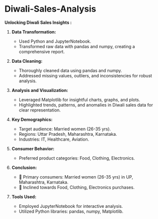 # Diwali-Sales-Analysis
**Unlocking Diwali Sales Insights :**

1. **Data Transformation:**
   - Used Python and JupyterNotebook.
   - Transformed raw data with pandas and numpy, creating a comprehensive report.

2. **Data Cleaning:**
   - Thoroughly cleaned data using pandas and numpy.
   - Addressed missing values, outliers, and inconsistencies for robust analysis.

3. **Analysis and Visualization:**
   - Leveraged Matplotlib for insightful charts, graphs, and plots.
   - Highlighted trends, patterns, and anomalies in Diwali sales data for clear representation.

4. **Key Demographics:**
   - Target audience: Married women (26-35 yrs).
   - Regions: Uttar Pradesh, Maharashtra, Karnataka.
   - Industries: IT, Healthcare, Aviation.

5. **Consumer Behavior:**
   - Preferred product categories: Food, Clothing, Electronics.

6. **Conclusion:**
   - 🎉 Primary consumers: Married women (26-35 yrs) in UP, Maharashtra, Karnataka.
   - 💼 Inclined towards Food, Clothing, Electronics purchases.

7. **Tools Used:**
   - Employed JupyterNotebook for interactive analysis.
   - Utilized Python libraries: pandas, numpy, Matplotlib.

